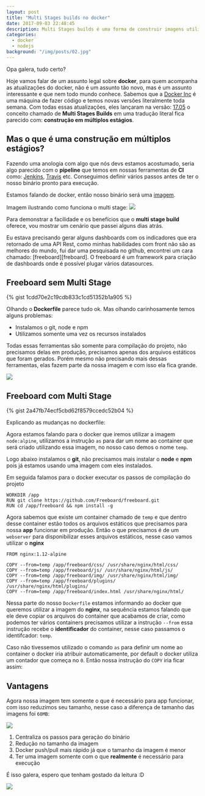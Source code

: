 ```yaml
---
layout: post
title: "Multi Stages builds no docker"
date: 2017-09-03 22:48:45
description: Multi Stages builds é uma forma de construir imagens utilizando outras para realizar a compilação dos arquivos necessários para sua app, visando ter uma imagem pequena e somente com os binários da app.
categories:
  - docker
  - nodejs
background: "/img/posts/02.jpg"
---
```


Opa galera, tudo certo?

Hoje vamos falar de um assunto legal sobre **docker**, para quem acompanha as atualizações do docker, não é um assunto tão novo, mas é um assunto interessante e que nem todo mundo conhece. Sabemos que a [Docker Inc][docker] é uma máquina de fazer código e temos novas versões literalmente toda semana. Com todas essas atualizações, eles lançaram na versão: [17.05][1705] o conceito chamado de **Multi Stages Builds** em uma tradução literal fica parecido com: **construção em múltiplos estágios**.

## Mas o que é uma construção em múltiplos estágios?

Fazendo uma anologia com algo que nós devs estamos acostumado, seria algo parecido com o **pipeline** que temos em nossas ferramentas de **CI** como: [Jenkins][jenkins], [Travis][travis] etc. Conseguimos definir vários passos antes de ter o nosso binário pronto para execução.

Estamos falando de docker, então nosso binário será uma [imagem][imagem].

Imagem ilustrando como funciona o multi stage:
![](/assets/img{{page.id}}/multi-stage-build.png)

Para demonstrar a facilidade e os benefícios que o **multi stage build** oferece, vou mostrar um cenário que passei alguns dias atrás.

Eu estava precisando gerar alguns dashboards com os indicadores que era retornado de uma API Rest, como minhas habilidades com front não são as melhores do mundo, fui dar uma pesquisada no github, encontrei um cara chamado: [freeboard][freboard]. O freeboard é um framework para criação de dashboards onde é possível plugar vários datasources.

## Freeboard sem Multi Stage

{% gist 1cdd70e2c19cdb833c1cd51352b1a905 %}

Olhando o **Dockerfile** parece tudo ok. Mas olhando carinhosamente temos alguns problemas:

- Instalamos o git, node e npm
- Utilizamos somente uma vez os recursos instalados

Todas essas ferramentas são somente para compilação do projeto, não precisamos delas em produção, precisamos apenas dos arquivos estáticos que foram gerados. Porém mesmo não precisando mais dessas ferramentas, elas fazem parte da nossa imagem e com isso ela fica grande.

![](/assets/img{{page.id}}/imagem-sem-multi-stage.png)

## Freeboard com Multi Stage

{% gist 2a47fb74ecf5cbd62f8579ccedc52b04 %}

Explicando as mudanças no dockerfile:

Agora estamos falando para o docker que iremos utilizar a imagem `node:alpine`, utilizamos a instrução `as` para dar um nome ao container que será criado utilizando essa imagem, no nosso caso demos o nome `temp`.

Logo abaixo instalamos o **git**, não precisamos mais instalar o **node** e **npm** pois já estamos usando uma imagem com eles instalados.

Em seguida falamos para o docker executar os passos de compilação do projeto

```docker
WORKDIR /app
RUN git clone https://github.com/Freeboard/freeboard.git
RUN cd /app/freeboard && npm install -g
```

Agora sabemos que existe um container chamado de `temp` e que dentro desse container estão todos os arquivos estáticos que precisamos para nossa **app** funcionar em produção. Então o que precisamos é de um `webserver` para disponibilizar esses arquivos estáticos, nesse caso vamos utilizar o **nginx**

```docker
FROM nginx:1.12-alpine

COPY --from=temp /app/freeboard/css/ /usr/share/nginx/html/css/
COPY --from=temp /app/freeboard/js/ /usr/share/nginx/html/js/
COPY --from=temp /app/freeboard/img/ /usr/share/nginx/html/img/
COPY --from=temp /app/freeboard/plugins/ /usr/share/nginx/html/plugins/
COPY --from=temp /app/freeboard/index.html /usr/share/nginx/html/
```

Nessa parte do nosso `Dockerfile` estamos informando ao docker que queremos utilizar a imagem do **nginx**, na sequência estamos falando que ele deve copiar os arquivos do container que acabamos de criar, como podemos ter vários containers precisamos utilizar a instrução `--from` essa instrução recebe o **identificador** do container, nesse caso passamos o identifcador: `temp`.

Caso não tivessemos utilizado o comando `as` para definir um nome ao container o docker iria atribuir automaticamente, por default o docker utiliza um contador que começa no `0`. Então nossa instrução do `COPY` iria ficar assim:

## Vantagens

Agora nossa imagem tem somente o que é necessário para app funcionar, com isso reduzimos seu tamanho, nesse caso a diferença de tamanho das imagens foi `60MB`:

![](/assets/img{{page.id}}/imagem-com-multi-stage.png)

1. Centraliza os passos para geração do binário
2. Redução no tamanho da imagem
3. Docker push/pull mais rápido já que o tamanho da imagem é menor
4. Ter uma imagem somente com o que **realmente** é necessário para execução

É isso galera, espero que tenham gostado da leitura :D

![](https://media.giphy.com/media/8g63zqQ5RPt60/giphy.gif)

[docker]: https://www.docker.com/
[imagem]: https://hub.docker.com/u/alefh/
[jenkins]: https://jenkins.io/
[travis]: https://travis-ci.org/
[freeboard]: http://freeboard.io
[1705]: https://docs.docker.com/release-notes/docker-ce/#17061-ce-2017-08-15
